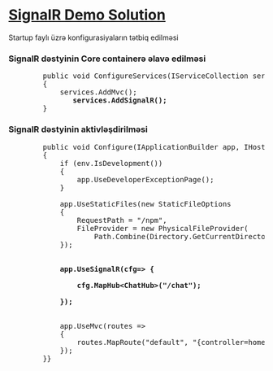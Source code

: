 # [SignalR Demo Solution](http://kamranaeff1994-002-site2.ctempurl.com)


Startup faylı üzrə konfigurasiyaların tətbiq edilməsi

###  SignalR dəstyinin Core containerə əlavə edilməsi
<pre>
        public void ConfigureServices(IServiceCollection services)
        {
            services.AddMvc();
               <b>services.AddSignalR(); </b>
        }
</pre>

###  SignalR dəstyinin aktivləşdirilməsi
<pre>
        public void Configure(IApplicationBuilder app, IHostingEnvironment env)
        {
            if (env.IsDevelopment())
            {
                app.UseDeveloperExceptionPage();
            }

            app.UseStaticFiles(new StaticFileOptions
            {
                RequestPath = "/npm",
                FileProvider = new PhysicalFileProvider(
                    Path.Combine(Directory.GetCurrentDirectory(), "node_modules"))
            });
            
            <b>
            app.UseSignalR(cfg=> {

                cfg.MapHub&lt;ChatHub&gt;("/chat");
            
            });
            </b>

            app.UseMvc(routes =>
            {
                routes.MapRoute("default", "{controller=home}/{action=index}/{id?}");
            });
        }}
</pre>

